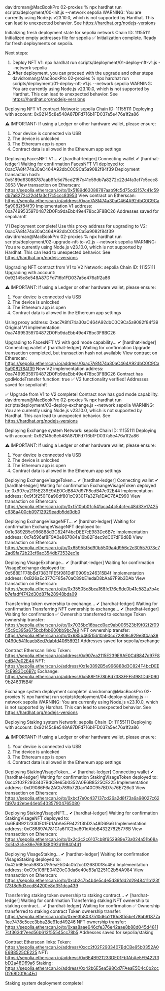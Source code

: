 davidroman@MacBookPro 02-proxies % npx hardhat run scripts/deployment/00-init.js --network sepolia
WARNING: You are currently using Node.js v23.10.0, which is not supported by Hardhat. This can lead to unexpected behavior. See https://hardhat.org/nodejs-versions


Initializing fresh deployment state for sepolia network
Chain ID: 11155111
Initialized empty addresses file for sepolia
✅ Initialization complete. Ready for fresh deployments on sepolia.

Next steps:
1. Deploy NFT V1: npx hardhat run scripts/deployment/01-deploy-nft-v1.js --network sepolia
2. After deployment, you can proceed with the upgrade and other steps
davidroman@MacBookPro 02-proxies % npx hardhat run scripts/deployment/01-deploy-nft-v1.js --network sepolia
WARNING: You are currently using Node.js v23.10.0, which is not supported by Hardhat. This can lead to unexpected behavior. See https://hardhat.org/nodejs-versions


Deploying NFT V1 contract
Network: sepolia
Chain ID: 11155111
Deploying with account: 0x92145c8e548A87DFd716b1FD037a5e476a1f2a86

⚠️ IMPORTANT: If using a Ledger or other hardware wallet, please ensure:
  1. Your device is connected via USB
  2. The device is unlocked
  3. The Ethereum app is open
  4. Contract data is allowed in the Ethereum app settings


Deploying FacesNFT V1...
✔ [hardhat-ledger] Connecting wallet
✔ [hardhat-ledger] Waiting for confirmation
FacesNFT V1 deployed to: 0xac7A8f474a30aC464A92dbC0C9Ca5a9082f84f39
Deployment transaction hash: 0x5189d63088787aab9fc5d75cd2157c41c59db7a8272c22d4fa3cf7c5ccc83953
View transaction on Etherscan: https://sepolia.etherscan.io/tx/0x5189d63088787aab9fc5d75cd2157c41c59db7a8272c22d4fa3cf7c5ccc83953
View contract on Etherscan: https://sepolia.etherscan.io/address/0xac7A8f474a30aC464A92dbC0C9Ca5a9082f84f39
Implementation V1 address: 0xa74995359704872D0Fb9daEbb49e478bc3F8BC26
Addresses saved for sepolia/nft

V1 Deployment complete!
Use this proxy address for upgrading to V2: 0xac7A8f474a30aC464A92dbC0C9Ca5a9082f84f39
davidroman@MacBookPro 02-proxies % npx hardhat run scripts/deployment/02-upgrade-nft-to-v2.js --network sepolia
WARNING: You are currently using Node.js v23.10.0, which is not supported by Hardhat. This can lead to unexpected behavior. See https://hardhat.org/nodejs-versions


Upgrading NFT contract from V1 to V2
Network: sepolia
Chain ID: 11155111
Upgrading with account: 0x92145c8e548A87DFd716b1FD037a5e476a1f2a86

⚠️ IMPORTANT: If using a Ledger or other hardware wallet, please ensure:
  1. Your device is connected via USB
  2. The device is unlocked
  3. The Ethereum app is open
  4. Contract data is allowed in the Ethereum app settings


Using proxy address: 0xac7A8f474a30aC464A92dbC0C9Ca5a9082f84f39
Original V1 implementation: 0xa74995359704872D0Fb9daEbb49e478bc3F8BC26

Upgrading to FacesNFT V2 with god mode capability...
✔ [hardhat-ledger] Connecting wallet
✔ [hardhat-ledger] Waiting for confirmation
Upgrade transaction completed, but transaction hash not available
View contract on Etherscan: https://sepolia.etherscan.io/address/0xac7A8f474a30aC464A92dbC0C9Ca5a9082f84f39
New V2 implementation address: 0xa74995359704872D0Fb9daEbb49e478bc3F8BC26
Contract has godModeTransfer function: true
✅ V2 functionality verified!
Addresses saved for sepolia/nft

✅ Upgrade from V1 to V2 complete!
Contract now has god mode capability.
davidroman@MacBookPro 02-proxies % npx hardhat run scripts/deployment/03-deploy-exchange.js --network sepolia
WARNING: You are currently using Node.js v23.10.0, which is not supported by Hardhat. This can lead to unexpected behavior. See https://hardhat.org/nodejs-versions


Deploying Exchange system
Network: sepolia
Chain ID: 11155111
Deploying with account: 0x92145c8e548A87DFd716b1FD037a5e476a1f2a86

⚠️ IMPORTANT: If using a Ledger or other hardware wallet, please ensure:
  1. Your device is connected via USB
  2. The device is unlocked
  3. The Ethereum app is open
  4. Contract data is allowed in the Ethereum app settings


Deploying ExchangeVisageToken...
✔ [hardhat-ledger] Connecting wallet
✔ [hardhat-ledger] Waiting for confirmation
ExchangeVisageToken deployed to: 0x907ea2115E239E9AE0CdB847d97F8cdB47e02E44
Implementation address: 0x9f3f250F8a90df801cC93017a327e1DAC76AE990
View transaction on Etherscan: https://sepolia.etherscan.io/tx/0xf510bb01c541aca44c54cfec48d33e17425c638a400cb09712929eadb5dd3db0

Deploying ExchangeVisageNFT...
✔ [hardhat-ledger] Waiting for confirmation
ExchangeVisageNFT deployed to: 0x1e3892B5e996888d3C824F4bcDEE7cE983Dc6B7c
Implementation address: 0x7e596af8F9A0e867084a16b82Fdec9dC07dF9d8B
View transaction on Etherscan: https://sepolia.etherscan.io/tx/0x65955f5d90b5509a4d956c2e30557073e72ad9fa72b23cf6ac354db73532ec1e

Deploying VisageExchange...
✔ [hardhat-ledger] Waiting for confirmation
VisageExchange deployed to: 0x588E1F78bBd7383FFE5f981DdF0909b246315B4f
Implementation address: 0xB26aEc377CF85e70aC89bE1edaD8bAa97F9b3DAb
View transaction on Etherscan: https://sepolia.etherscan.io/tx/0x35505e8bca168fe176e6de0b41c582a7b4eb7efadf4742d30d87fe28948bda09

Transferring token ownership to exchange...
✔ [hardhat-ledger] Waiting for confirmation
Transferring NFT ownership to exchange...
✔ [hardhat-ledger] Waiting for confirmation
✅ Ownership transferred to exchange
Token ownership transfer: https://sepolia.etherscan.io/tx/0x7035bc16bacd0ac9ab006523b19f02f2f0945c9c395a675bcbfbb600bb9bc7e9
NFT ownership transfer: https://sepolia.etherscan.io/tx/0x685b46515b10a90cc72809c929e3f4aa390490e541fcacb8ed7dabfd40658921
Addresses saved for sepolia/exchange

Contract Etherscan links:
Token: https://sepolia.etherscan.io/address/0x907ea2115E239E9AE0CdB847d97F8cdB47e02E44
NFT: https://sepolia.etherscan.io/address/0x1e3892B5e996888d3C824F4bcDEE7cE983Dc6B7c
Exchange: https://sepolia.etherscan.io/address/0x588E1F78bBd7383FFE5f981DdF0909b246315B4f

Exchange system deployment complete!
davidroman@MacBookPro 02-proxies % npx hardhat run scripts/deployment/04-deploy-staking.js --network sepolia
WARNING: You are currently using Node.js v23.10.0, which is not supported by Hardhat. This can lead to unexpected behavior. See https://hardhat.org/nodejs-versions


Deploying Staking system
Network: sepolia
Chain ID: 11155111
Deploying with account: 0x92145c8e548A87DFd716b1FD037a5e476a1f2a86

⚠️ IMPORTANT: If using a Ledger or other hardware wallet, please ensure:
  1. Your device is connected via USB
  2. The device is unlocked
  3. The Ethereum app is open
  4. Contract data is allowed in the Ethereum app settings


Deploying StakingVisageToken...
✔ [hardhat-ledger] Connecting wallet
✔ [hardhat-ledger] Waiting for confirmation
StakingVisageToken deployed to: 0xcc2f02F2933407BdCBe65b0352A0E6B8525CE225
Implementation address: 0xD9086F6a2ACb789b72Dac140C957BD7a76E726c3
View transaction on Etherscan: https://sepolia.etherscan.io/tx/0xbcf7e0c437137cd26a2d8f73a6a98027c62fd97ad2ebe44eb540357904765080

Deploying StakingVisageNFT...
✔ [hardhat-ledger] Waiting for confirmation
StakingVisageNFT deployed to: 0x6E4B921233DE01Fb1AbAe5F9422f3bD2a48D69a6
Implementation address: 0xC86897A781C1a6f1C2ba801dAbbB43227825776B
View transaction on Etherscan: https://sepolia.etherscan.io/tx/0x2c3c2c6107cb8f652989e73a024a51b68a3c5fa3c5e36e768388092d198404d1

Deploying VisageStaking...
✔ [hardhat-ledger] Waiting for confirmation
VisageStaking deployed to: 0x42b6E5ea598Cd7FAeaE5D4c0b2ccD268D0f8c4Ed
Implementation address: 0xC9e108FE04120cC3da6e40e83a12251C2b54A984
View transaction on Etherscan: https://sepolia.etherscan.io/tx/0xcb2c7b4b4e5c4e5d39fdd2d2948411b123ff73f8d5d3ccd84200e8d351dca439

Transferring staking token ownership to staking contract...
✔ [hardhat-ledger] Waiting for confirmation
Transferring staking NFT ownership to staking contract...
✔ [hardhat-ledger] Waiting for confirmation
✅ Ownership transferred to staking contract
Token ownership transfer: https://sepolia.etherscan.io/tx/0xee3b8037510d6a2f10c8f55bef78bb91877a1ee7478c5cec3bba28e91cd49246
NFT ownership transfer: https://sepolia.etherscan.io/tx/0xaa8aae646cfe376e42aae8b88d045d48117cf363df7eed56b613f55545cc78b5
Addresses saved for sepolia/staking

Contract Etherscan links:
Token: https://sepolia.etherscan.io/address/0xcc2f02F2933407BdCBe65b0352A0E6B8525CE225
NFT: https://sepolia.etherscan.io/address/0x6E4B921233DE01Fb1AbAe5F9422f3bD2a48D69a6
Staking: https://sepolia.etherscan.io/address/0x42b6E5ea598Cd7FAeaE5D4c0b2ccD268D0f8c4Ed

Staking system deployment complete!
